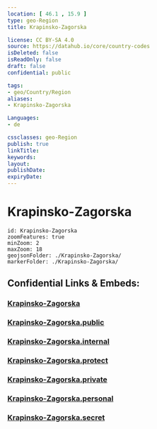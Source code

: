 ```yaml
---
location: [ 46.1 , 15.9 ] 
type: geo-Region
title: Krapinsko-Zagorska

license: CC BY-SA 4.0
source: https://datahub.io/core/country-codes
isDeleted: false
isReadOnly: false
draft: false
confidential: public

tags:
- geo/Country/Region
aliases:
- Krapinsko-Zagorska

Languages:
- de

cssclasses: geo-Region
publish: true
linkTitle: 
keywords: 
layout: 
publishDate: 
expiryDate: 
---
```


# Krapinsko-Zagorska

```leaflet
id: Krapinsko-Zagorska
zoomFeatures: true 
minZoom: 2 
maxZoom: 18
geojsonFolder: ./Krapinsko-Zagorska/
markerFolder: ./Krapinsko-Zagorska/
```


## Confidential Links & Embeds: 

### [Krapinsko-Zagorska](/_Standards/Earth/Continent/Europe/Europe~Central/Croatia/Counties/Krapinsko-Zagorska.md) 

### [Krapinsko-Zagorska.public](/_public/Earth/Continent/Europe/Europe~Central/Croatia/Counties/Krapinsko-Zagorska.public.md) 

### [Krapinsko-Zagorska.internal](/_internal/Earth/Continent/Europe/Europe~Central/Croatia/Counties/Krapinsko-Zagorska.internal.md) 

### [Krapinsko-Zagorska.protect](/_protect/Earth/Continent/Europe/Europe~Central/Croatia/Counties/Krapinsko-Zagorska.protect.md) 

### [Krapinsko-Zagorska.private](/_private/Earth/Continent/Europe/Europe~Central/Croatia/Counties/Krapinsko-Zagorska.private.md) 

### [Krapinsko-Zagorska.personal](/_personal/Earth/Continent/Europe/Europe~Central/Croatia/Counties/Krapinsko-Zagorska.personal.md) 

### [Krapinsko-Zagorska.secret](/_secret/Earth/Continent/Europe/Europe~Central/Croatia/Counties/Krapinsko-Zagorska.secret.md)


